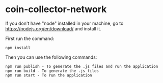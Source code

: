 # coin-collector-network

If you don't have "node" installed in your machine, go to https://nodejs.org/en/download/ and install it.

First run the command:

    npm install

Then you can use the following commands:

    npm run publish - To generate the .js files and run the application
    npm run build - To generate the .js files
    npm run start - To run the application
